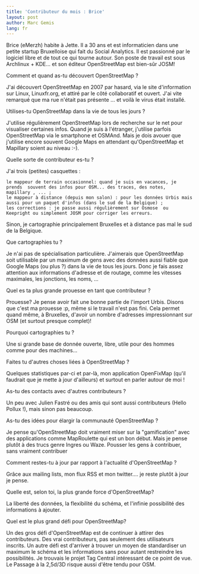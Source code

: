 ```yaml
---
title: 'Contributeur du mois : Brice'
layout: post
author: Marc Gemis
lang: fr
---
```


Brice (eMerzh) habite à Jette. Il a 30 ans et est informaticien dans une petite startup Bruxelloise qui fait du Social Analytics. Il est passionné par le logiciel libre et de tout ce qui tourne autour. Son poste de travail est sous Archlinux + KDE... et son éditeur OpenStreetMap est bien-sûr JOSM!

Comment et quand as-tu découvert OpenStreetMap ?

J'ai découvert OpenStreetMap en 2007 par hasard, via le site d'information sur Linux, Linuxfr.org, et attiré par le côté collaboratif et ouvert. J'ai vite remarqué que ma rue n'était pas présente ... et voilà le virus était installé.

Utilises-tu OpenStreetMap dans la vie de tous les jours ?

J'utilise régulièrement OpenStreetMap lors de recherche sur le net pour visualiser certaines infos. Quand je suis à l'étranger, j'utilise parfois OpenStreetMap via le smartphone et OSMAnd. Mais je dois avouer que j'utilise encore souvent  Google Maps en attendant qu'OpenStreetMap et Mapillary soient au niveau :-).

Quelle sorte de contributeur es-tu ?

J'ai trois (petites) casquettes :

    le mappeur de terrain occasionnel: quand je suis en vacances, je prends  souvent des infos pour OSM... des traces, des notes,  mapillary , ... ;
    le mappeur à distance (depuis mon salon) : pour les données Urbis mais aussi pour un paquet d'infos (dans le sud de la Belgique) ;
    les corrections : je passe aussi régulièrement sur Osmose  ou Keepright ou simplement JOSM pour corriger les erreurs.

Sinon, je cartographie principalement Bruxelles et à distance pas mal le sud de la Belgique.

Que cartographies tu ? 

Je  n'ai pas de spécialisation particulière. J'aimerais que OpenStreetMap soit utilisable par un maximum de gens avec des données aussi fiable que  Google Maps  (ou plus ?)  dans la vie de tous les jours. Donc je fais assez attention aux informations d'adresse et de routage, comme les vitesses maximales, les jonctions, les noms, ...

Quel es ta plus grande prouesse en tant que contributeur ?

Prouesse? Je pense avoir fait une bonne partie de l'import Urbis. Disons que c'est ma prouesse :p, même si le travail n'est pas fini. Cela permet quand même, à Bruxelles, d'avoir un nombre  d'adresses impressionnant sur OSM (et surtout presque complet)!

Pourquoi cartographies tu ? 

Une si grande base de donnée ouverte, libre, utile pour des hommes comme pour des machines... 

Faites tu d'autres choses liées à OpenStreetMap ?

Quelques statistiques par-ci et par-là, mon application OpenFixMap (qu'il faudrait que je mette à jour d'ailleurs) et surtout en parler autour de moi !

As-tu des contacts avec d'autres contributeurs ?

Un peu avec Julien Fastré ou des amis qui sont aussi contributeurs (Hello Pollux !), mais sinon pas beaucoup.

As-tu des idées pour élargir la communauté OpenStreetMap ?

Je pense qu'OpenStreetMap doit vraiment miser sur la "gamification" avec des applications comme MapRoulette qui est un bon début. Mais je pense plutôt à des trucs genre Ingres ou Waze. Pousser les gens à contribuer, sans vraiment contribuer

Comment restes-tu à jour par rapport à l'actualité d'OpenStreetMap ?

Grâce aux mailing lists, mon flux RSS et mon twitter.... je reste plutôt à jour je pense.

Quelle est, selon toi, la plus grande force d'OpenStreetMap?

La liberté des données, la flexibilité du schéma, et l'infinie possibilité des informations à ajouter.

Quel est le plus grand défi pour OpenStreetMap?

Un des gros défi d'OpenStreetMap est de continuer à attirer des contributeurs. Des vrai contributeurs, pas seulement des utilisateurs inscrits. Un autre défi est d'arriver à trouver un moyen de  standardiser un maximum le schéma et les informations sans pour autant  restreindre les possibilités. Je trouvais le projet Tag Central intéressant de ce point de vue. Le Passage à la 2,5d/3D risque aussi d'être tendu pour OSM.
